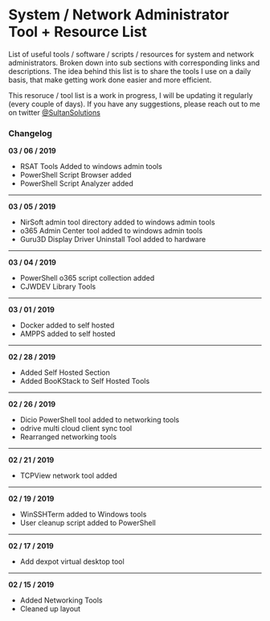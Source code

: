 # System / Network Administrator Tool + Resource List
List of useful tools / software / scripts / resources for system and network administrators. Broken down into sub sections with corresponding links and descriptions. The idea behind this list is to share the tools I use on a daily basis, that make getting work done easier and more efficient.  


This resoruce / tool list is a work in progress, I will be updating it regularly (every couple of days).  If you have any suggestions, please reach out to me on twitter <a href="https://twitter.com/sultansolutions">@SultanSolutions</a>


### Changelog

**03 / 06 / 2019**

* RSAT Tools Added to windows admin tools
* PowerShell Script Browser added
* PowerShell Script Analyzer added 

----

**03 / 05 / 2019**

* NirSoft admin tool directory added to windows admin tools
* o365 Admin Center tool added to windows admin tools
* Guru3D Display Driver Uninstall Tool added to hardware 

----

**03 / 04 / 2019**

* PowerShell o365 script collection added
* CJWDEV Library Tools 

----

**03 / 01 / 2019** 

* Docker added to self hosted
* AMPPS added to self hosted

----

**02 / 28 / 2019**

* Added Self Hosted Section
* Added BooKStack to Self Hosted Tools 

----

**02 / 26 / 2019**

* Dicio PowerShell tool added to networking tools
* odrive multi cloud client sync tool 
* Rearranged networking tools

----

**02 / 21 / 2019** 

* TCPView network tool added

---

**02 / 19 / 2019** 

* WinSSHTerm added to Windows tools
* User cleanup script added to PowerShell

----

**02 / 17 / 2019**

* Add dexpot virtual desktop tool

----

**02 / 15 / 2019** 

* Added Networking Tools 
* Cleaned up layout

